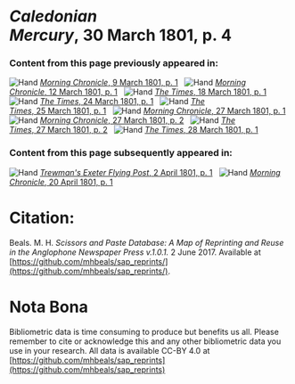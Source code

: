# *Caledonian Mercury*, 30 March 1801, p. 4  
  
### Content from this page previously appeared in:  
![Hand](http://scissorsandpaste.net/wp-content/uploads/2017/06/smallhandpointer.png) [*Morning Chronicle*, 9 March 1801, p. 1](https://mhbeals.github.io/sap_html/Morning-Chronicle/Morning-Chronicle-9-March-1801-p-1)  
![Hand](http://scissorsandpaste.net/wp-content/uploads/2017/06/smallhandpointer.png) [*Morning Chronicle*, 12 March 1801, p. 1](https://mhbeals.github.io/sap_html/Morning-Chronicle/Morning-Chronicle-12-March-1801-p-1)  
![Hand](http://scissorsandpaste.net/wp-content/uploads/2017/06/smallhandpointer.png) [*The Times*, 18 March 1801, p. 1](https://mhbeals.github.io/sap_html/The-Times/The-Times-18-March-1801-p-1)  
![Hand](http://scissorsandpaste.net/wp-content/uploads/2017/06/smallhandpointer.png) [*The Times*, 24 March 1801, p. 1](https://mhbeals.github.io/sap_html/The-Times/The-Times-24-March-1801-p-1)  
![Hand](http://scissorsandpaste.net/wp-content/uploads/2017/06/smallhandpointer.png) [*The Times*, 25 March 1801, p. 1](https://mhbeals.github.io/sap_html/The-Times/The-Times-25-March-1801-p-1)  
![Hand](http://scissorsandpaste.net/wp-content/uploads/2017/06/smallhandpointer.png) [*Morning Chronicle*, 27 March 1801, p. 1](https://mhbeals.github.io/sap_html/Morning-Chronicle/Morning-Chronicle-27-March-1801-p-1)  
![Hand](http://scissorsandpaste.net/wp-content/uploads/2017/06/smallhandpointer.png) [*Morning Chronicle*, 27 March 1801, p. 2](https://mhbeals.github.io/sap_html/Morning-Chronicle/Morning-Chronicle-27-March-1801-p-2)  
![Hand](http://scissorsandpaste.net/wp-content/uploads/2017/06/smallhandpointer.png) [*The Times*, 27 March 1801, p. 2](https://mhbeals.github.io/sap_html/The-Times/The-Times-27-March-1801-p-2)  
![Hand](http://scissorsandpaste.net/wp-content/uploads/2017/06/smallhandpointer.png) [*The Times*, 28 March 1801, p. 1](https://mhbeals.github.io/sap_html/The-Times/The-Times-28-March-1801-p-1)  
  
### Content from this page subsequently appeared in:  
![Hand](http://scissorsandpaste.net/wp-content/uploads/2017/06/smallhandpointer.png) [*Trewman's Exeter Flying Post*, 2 April 1801, p. 1](https://mhbeals.github.io/sap_html/Trewman's-Exeter-Flying-Post/Trewman's-Exeter-Flying-Post-2-April-1801-p-1)  
![Hand](http://scissorsandpaste.net/wp-content/uploads/2017/06/smallhandpointer.png) [*Morning Chronicle*, 20 April 1801, p. 1](https://mhbeals.github.io/sap_html/Morning-Chronicle/Morning-Chronicle-20-April-1801-p-1)  


# Citation: 

Beals. M. H. *Scissors and Paste Database: A Map of Reprinting and Reuse in the Anglophone Newspaper Press v.1.0.1.* 2 June 2017. Available at [https://github.com/mhbeals/sap_reprints/](https://github.com/mhbeals/sap_reprints/). 

# Nota Bona

Bibliometric data is time consuming to produce but benefits us all. Please remember to cite or acknowledge this and any other bibliometric data you use in your research. All data is available CC-BY 4.0 at [https://github.com/mhbeals/sap_reprints](https://github.com/mhbeals/sap_reprints)